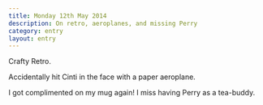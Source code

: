 ```yaml
---
title: Monday 12th May 2014
description: On retro, aeroplanes, and missing Perry
category: entry
layout: entry
---
```


Crafty Retro.

Accidentally hit Cinti in the face with a paper aeroplane.

I got complimented on my mug again! I miss having Perry as a tea-buddy.
